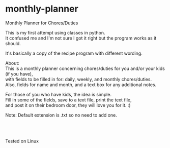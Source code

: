 # monthly-planner
Monthly Planner for Chores/Duties

This is my first attempt using classes in python.  
It confused me and I'm not sure I got it right but the program works as it should.

It's basically a copy of the recipe program with different wording.  

About:  
This is a monthly planner concerning chores/duties for you and/or your kids (if you have),  
with fields to be filled in for: daily, weekly, and monthly chores/duties.  
Also, fields for name and month, and a text box for any additional notes.  

For those of you who have kids, the idea is simple.  
Fill in some of the fields, save to a text file, print the text file,  
and post it on their bedroom door, they will love you for it. :)  

Note: Default extension is .txt so no need to add one.  
  
    
<br><br>    
Tested on Linux
  







